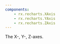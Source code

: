 ```yaml
---
components:
    - rx.recharts.XAxis
    - rx.recharts.YAxis
    - rx.recharts.ZAxis
---
```


The X-, Y-, Z-axes.


